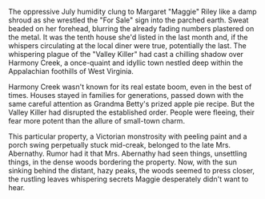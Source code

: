 The oppressive July humidity clung to Margaret "Maggie" Riley like a damp shroud as she wrestled the "For Sale" sign into the parched earth. Sweat beaded on her forehead, blurring the already fading numbers plastered on the metal. It was the tenth house she'd listed in the last month and, if the whispers circulating at the local diner were true, potentially the last. The whispering plague of the "Valley Killer" had cast a chilling shadow over Harmony Creek, a once-quaint and idyllic town nestled deep within the Appalachian foothills of West Virginia.

Harmony Creek wasn't known for its real estate boom, even in the best of times. Houses stayed in families for generations, passed down with the same careful attention as Grandma Betty's prized apple pie recipe. But the Valley Killer had disrupted the established order. People were fleeing, their fear more potent than the allure of small-town charm.

This particular property, a Victorian monstrosity with peeling paint and a porch swing perpetually stuck mid-creak, belonged to the late Mrs. Abernathy. Rumor had it that Mrs. Abernathy had seen things, unsettling things, in the dense woods bordering the property. Now, with the sun sinking behind the distant, hazy peaks, the woods seemed to press closer, the rustling leaves whispering secrets Maggie desperately didn't want to hear.
